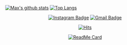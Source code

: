 [![Max's github stats](https://github-readme-stats.vercel.app/api?username=seenewmax&show_icons=true&hide=stars&count_private=true)](https://github.com/anuraghazra/github-readme-stats)
[![Top Langs](https://github-readme-stats.vercel.app/api/top-langs/?username=seenewmax&layout=compact&langs_count=6&count_private=true)](https://github.com/anuraghazra/github-readme-stats)
  
<div align=center>

  [![Instagram Badge](https://img.shields.io/badge/-Instagram-dd2a7b?style=flat-square&logo=instagram&logoColor=white&link=https://www.instagram.com/seenewmax/?hl=ko)](https://www.instagram.com/jy__0413/?hl=ko)
  [![Gmail Badge](https://img.shields.io/badge/Gmail-d14836?style=flat-square&logo=Gmail&logoColor=white&link=mailto:max@petner.kr)](mailto:juyeonglee0413@gmail.com)  
  
  [![Hits](https://hits.seeyoufarm.com/api/count/incr/badge.svg?url=https%3A%2F%2Fgithub.com%2Fseenewmax%2Fhit-counter&count_bg=%23E85A71&title_bg=%23A5D296&icon=&icon_color=%23E7E7E7&title=hits&edge_flat=false)](https://hits.seeyoufarm.com)
  
  
  [![ReadMe Card](https://github-readme-stats.vercel.app/api/pin/?username=anuraghazra&repo=github-readme-stats)](https://github.com/anuraghazra/github-readme-stats)
</div>

<!--
**seenewmax/seenewmax** is a ✨ _special_ ✨ repository because its `README.md` (this file) appears on your GitHub profile.

Here are some ideas to get you started:

- 🔭 I’m currently working on ...
- 🌱 I’m currently learning ...
- 👯 I’m looking to collaborate on ...
- 🤔 I’m looking for help with ...
- 💬 Ask me about ...
- 📫 How to reach me: ...
- 😄 Pronouns: ...
- ⚡ Fun fact: ...
-->
